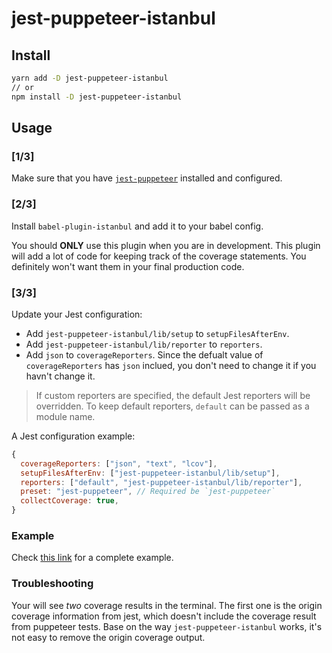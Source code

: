 # jest-puppeteer-istanbul

## Install

```bash
yarn add -D jest-puppeteer-istanbul
// or
npm install -D jest-puppeteer-istanbul
```

## Usage

### [1/3]

Make sure that you have [`jest-puppeteer`](https://github.com/smooth-code/jest-puppeteer) installed and configured.

### [2/3]

Install `babel-plugin-istanbul` and add it to your babel config.

You should **ONLY** use this plugin when you are in development. This plugin will add a lot of code for keeping track of the coverage statements. You definitely won't want them in your final production code.

### [3/3]

Update your Jest configuration:

- Add `jest-puppeteer-istanbul/lib/setup` to `setupFilesAfterEnv`.
- Add `jest-puppeteer-istanbul/lib/reporter` to `reporters`.
- Add `json` to `coverageReporters`. Since the defualt value of `coverageReporters` has `json` inclued, you don't need to change it if you havn't change it.

> If custom reporters are specified, the default Jest reporters will be overridden. To keep default reporters, `default` can be passed as a module name.

A Jest configuration example:
```js
{
  coverageReporters: ["json", "text", "lcov"],
  setupFilesAfterEnv: ["jest-puppeteer-istanbul/lib/setup"],
  reporters: ["default", "jest-puppeteer-istanbul/lib/reporter"],
  preset: "jest-puppeteer", // Required be `jest-puppeteer`
  collectCoverage: true,
}
```

### Example

Check [this link](https://github.com/ocavue/jest-puppeteer-istanbul/tree/master/example) for a complete example.

### Troubleshooting

Your will see *two* coverage results in the terminal. The first one is the origin coverage information from jest, which doesn't include the coverage result from puppeteer tests. Base on the way `jest-puppeteer-istanbul` works, it's not easy to remove the origin coverage output.
